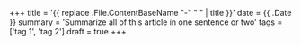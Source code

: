 +++
title = '{{ replace .File.ContentBaseName "-" " " | title }}'
date = {{ .Date }}
summary = 'Summarize all of this article in one sentence or two'
tags = ['tag 1', 'tag 2']
draft = true
+++
